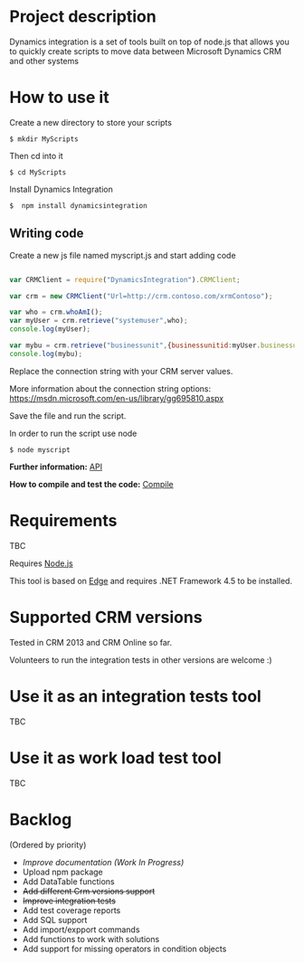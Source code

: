 # Project description

Dynamics integration is a set of tools built on top of node.js that allows you to quickly create scripts to move data between Microsoft Dynamics CRM and other systems

# How to use it
Create a new directory to store your scripts

```
$ mkdir MyScripts
```

Then cd into it
```
$ cd MyScripts
```

Install Dynamics Integration
```
$  npm install dynamicsintegration
```
## Writing code

Create a new js file named myscript.js and start adding code

``` javascript

var CRMClient = require("DynamicsIntegration").CRMClient;

var crm = new CRMClient("Url=http://crm.contoso.com/xrmContoso");

var who = crm.whoAmI();
var myUser = crm.retrieve("systemuser",who);
console.log(myUser);

var mybu = crm.retrieve("businessunit",{businessunitid:myUser.businessunitid});
console.log(mybu);
```

Replace the connection string with your CRM server values.

More information about the connection string options: https://msdn.microsoft.com/en-us/library/gg695810.aspx

Save the file and run the script.

In order to run the script use node
```
$ node myscript
```

**Further information:** [API](doc/api.md)

**How to compile and test the code:** [Compile](doc/compileandtesting.md)

# Requirements
TBC

Requires [Node.js](nodejs.org)

This tool is based on [Edge](https://github.com/tjanczuk/edge) and requires .NET Framework 4.5 to be installed.

# Supported CRM versions
Tested in CRM 2013 and CRM Online so far.

Volunteers to run the integration tests in other versions are welcome :)


# Use it as an integration tests tool
TBC

# Use it as work load test tool
TBC


# Backlog
(Ordered by priority)

* *Improve documentation (Work In Progress)*
* Upload npm package
* Add DataTable functions
* ~~Add different Crm versions support~~
* ~~Improve integration tests~~
* Add test coverage reports
* Add SQL support
* Add import/expport commands
* Add functions to work with solutions
* Add support for missing operators in condition objects
